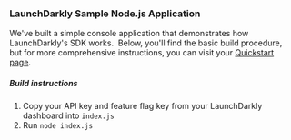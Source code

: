 ### LaunchDarkly Sample Node.js Application  ###
We've built a simple console application that demonstrates how LaunchDarkly's SDK works.  Below, you'll find the basic build procedure, but for more comprehensive instructions, you can visit your [Quickstart page](https://app.launchdarkly.com/quickstart#/).
##### Build instructions  #####
1. Copy your API key and feature flag key from your LaunchDarkly dashboard into `index.js` 
2. Run `node index.js`